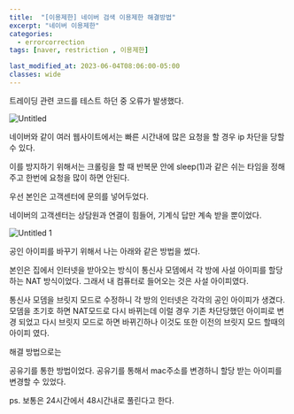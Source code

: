 ```yaml
---
title:  "[이용제한] 네이버 검색 이용제한 해결방법"
excerpt: "네이버 이용제한"
categories:
  - errorcorrection
tags: [naver, restriction , 이용제한]

last_modified_at: 2023-06-04T08:06:00-05:00
classes: wide
---
```


트레이딩 관련 코드를 테스트 하던 중 오류가 발생했다.

![Untitled](https://github.com/moonjaehyun/moonjaehyun.github.io/assets/86664178/c32a377f-dd9c-4399-aa4d-d87e44695dfe)


네이버와 같이 여러 웹사이트에서는 빠른 시간내에  많은 요청을 할 경우 ip 차단을 당할 수 있다.

이를 방지하기 위해서는 크롤링을 할 때 반복문 안에 sleep(1)과 같은 쉬는 타임을 정해주고 한번에 요청을 많이 하면 안된다.

우선 본인은 고객센터에 문의를 넣어두었다.

네이버의 고객센터는 상담원과 연결이 힘들어, 기계식 답만 계속 받을 뿐이었다. 

![Untitled 1](https://github.com/moonjaehyun/moonjaehyun.github.io/assets/86664178/f1cc99b8-9a96-4484-b6ac-b390675a095e)


공인 아이피를 바꾸기 위해서 나는 아래와 같은 방법을 썼다.

본인은 집에서 인터넷을 받아오는 방식이 통신사 모뎀에서 각 방에 사설 아이피를 할당 하는 NAT  방식이었다.  그래서  내 컴퓨터로 들어오는 것은 사설 아이피였다. 

통신사 모뎀을 브릿지 모드로 수정하니 각 방의 인터넷은 각각의 공인 아이피가 생겼다. 모뎀을 초기호  하면 NAT모드로 다시 바뀌는데 이럴 경우 기존 차단당했던 아이피로 변경 되었고 다시 브릿지 모드로 하면 바뀌긴하나 이것도 또한 이전의 브릿지 모드 할때의 아이피 였다.

해결 방법으로는

공유기를 통한 방법이었다. 공유기를 통해서 mac주소를 변경하니 할당 받는 아이피를 변경할 수 있었다.

ps. 보통은 24시간에서 48시간내로 풀린다고 한다.